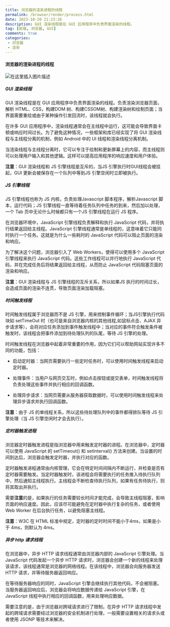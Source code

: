 ```yaml
---
title: 浏览器的渲染进程的线程
permalink: /browser/render/process.html
date: 2023-10-20 21:23:26
description: GUI 渲染线程是在 GUI 应用程序中负责界面渲染的线程。
tag: [前端, 浏览器, GUI]
comments: true
categories: 
 - 浏览器
 - 渲染
---
```


#### 浏览器的渲染进程的线程
![在这里插入图片描述](https://pic.imgdb.cn/item/6532800ac458853aef6782e0.png)
##### GUI 渲染线程
GUI 渲染线程是在 GUI 应用程序中负责界面渲染的线程。负责渲染浏览器页面，解析 HTML、CSS，构建DOM 树、构建CSSOM树、构建渲染树和绘制页面；当界面需要重绘或由于某种操作引发回流时，该线程就会执行。

在许多 GUI 应用程序中，渲染线程通常会在主线程中运行，这可能会导致界面卡顿或响应时间过长。为了避免这种情况，一些框架和库已经实现了将 GUI 渲染线程与主线程分离的机制，例如 Android 中的 UI 线程和渲染线程分离机制。

当渲染线程与主线程分离时，它可以专注于绘制和更新屏幕上的内容，而主线程则可以处理用户输入和其他逻辑。这样可以提高应用程序的响应速度和用户体验。

**注意**：GUI 渲染线程和 JS 引擎线程是互斥的，当JS 引擎执行时GUI线程会被挂起，GUI 更新会被保存在一个队列中等到JS 引擎空闲时立即被执行。

##### JS 引擎线程
JS 引擎线程也称为 JS 内核，负责处理Javascript 脚本程序，解析Javascript 脚本，运行代码；JS 引擎线程一直等待着任务队列中任务的到来，然后加以处理，一个 Tab 页中无论什么时候都只有一个JS 引擎线程在运行 JS 程序。

在浏览器环境中，JavaScript 引擎线程负责解释和执行 JavaScript 代码，并将执行结果返回给主线程。JavaScript 引擎线程通常是单线程的，这意味着它只能同时执行一个任务。这就是为什么一些耗时的 JavaScript 代码可以阻止页面的渲染和响应。

为了解决这个问题，浏览器引入了 Web Workers，使得可以使用多个 JavaScript 引擎线程来执行 JavaScript 代码。这些工作线程可以并行地执行 JavaScript 代码，并在完成任务后将结果返回给主线程，从而防止 JavaScript 代码阻塞页面的渲染和响应。

**注意**：GUI 渲染线程与 JS 引擎线程的互斥关系，所以如果JS 执行的时间过长，会造成页面的渲染不连贯，导致页面渲染加载阻塞。
##### 时间触发线程
时间触发线程属于浏览器而不是 JS 引擎，用来控制事件循环；当JS引擎执行代码块如 setTimeOut 时（也可是来自浏览器内核的其他线程,如鼠标点击、AJAX 异步请求等），会将对应任务添加到事件触发线程中；当对应的事件符合触发条件被触发时，该线程会把事件添加到待处理队列的队尾，等待 JS 引擎的处理。

时间触发线程在浏览器中起着非常重要的作用，因为它们可以帮助网站实现许多不同的功能，包括：

- 启动定时器：当网页需要执行一些定时任务时，可以使用时间触发线程来启动定时器。

- 处理事件：当用户与网页交互时，例如点击按钮或提交表单，时间触发线程将负责处理这些事件并执行相应的回调函数。

- 处理异步请求：当网页需要从服务器获取数据时，可以使用时间触发线程来处理异步请求并执行回调函数。

**注意**：由于 JS 的单线程关系，所以这些待处理队列中的事件都得排队等待 JS 引擎处理（当 JS 引擎空闲时才会去执行）。

##### 定时器触发进程
浏览器定时器触发进程是指浏览器中用来触发定时器的进程。在浏览器中，定时器可以使用 JavaScript 的 setTimeout() 和 setInterval() 方法来创建。当设置的时间到达后，浏览器会触发定时器，并执行对应的函数。

定时器触发进程通常由内核管理，它会在特定时间间隔内不断运行，并检查是否有定时器需要触发。当定时器触发时，该进程会将需要执行的任务推入待执行队列中，然后通知主线程执行。主线程会不断检查待执行队列，如果有任务待执行，则将其取出并执行。

需要**注意**的是，如果执行的任务需要较长时间才能完成，会导致主线程阻塞，影响页面的响应速度。因此，应该尽可能避免在定时器中执行复杂的任务，或者使用 Web Worker 在后台执行任务，以避免阻塞主线程。

**注意**：W3C 在 HTML 标准中规定，定时器的定时时间不能小于4ms，如果是小于 4ms，则默认为 4ms。

##### 异步 http 请求线程
在浏览器中，异步 HTTP 请求线程通常由浏览器内部的 JavaScript 引擎处理。当 JavaScript 代码发起一个异步 HTTP 请求时，浏览器会创建一个新的线程来处理该请求，该线程通常是浏览器的网络线程。在该线程中，浏览器会向服务器发送 HTTP 请求，并等待服务器返回响应。

在等待服务器响应的同时，JavaScript 引擎会继续执行其他代码，不会被阻塞。当服务器返回响应后，浏览器会将响应数据传递给 JavaScript 引擎，在 JavaScript 线程中执行相应的回调函数，用来处理响应数据。

需要注意的是，由于浏览器对跨域请求进行了限制，在异步 HTTP 请求线程中发起的跨域请求需要经过浏览器的安全机制进行处理，一般需要设置相关的请求头或者使用 JSONP 等技术来解决。